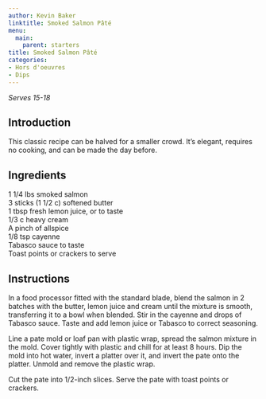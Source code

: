 ```yaml
---
author: Kevin Baker
linktitle: Smoked Salmon Pâté
menu:
  main:
    parent: starters
title: Smoked Salmon Pâté
categories:
- Hors d'oeuvres 
- Dips
---
```

*Serves 15-18*

## Introduction

This classic recipe can be halved for a smaller crowd. It’s elegant, requires no cooking, and can be made the day before.

## Ingredients

<div class="ingredient-list">

1 1/4 lbs smoked salmon  
3 sticks (1 1/2 c) softened butter  
1 tbsp fresh lemon juice, or to taste  
1/3 c heavy cream  
A pinch of allspice  
1/8 tsp cayenne  
Tabasco sauce to taste  
Toast points or crackers to serve   

</div>

## Instructions

In a food processor fitted with the standard blade, blend the salmon in  2 batches with the butter, lemon juice and cream until the mixture is smooth, transferring it to a bowl when blended.  Stir in the cayenne and drops of Tabasco sauce.  Taste and add lemon juice or Tabasco to correct seasoning.

Line a pate mold or loaf pan with plastic wrap, spread the salmon mixture in the mold. Cover tightly with plastic and chill for at least 8 hours. Dip the mold into hot water, invert a platter over it, and invert the pate onto the platter. Unmold and remove the plastic wrap. 

Cut the pate into 1/2-inch slices. Serve the pate with toast points or crackers.